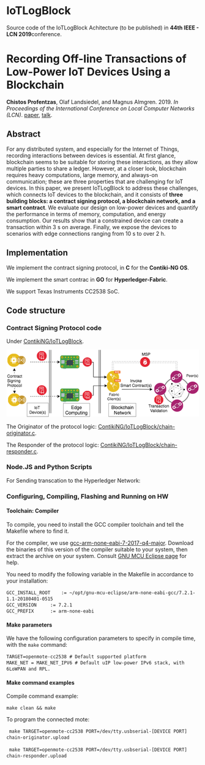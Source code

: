 # IoTLogBlock 
Source code of the IoTLogBlock Achitecture (to be published) in <b>44th IEEE - LCN 2019</b>conference.
# Recording Off-line Transactions of Low-Power IoT Devices Using a Blockchain
<b>Chistos Profentzas</b>, Olaf Landsiedel, and Magnus Almgren. 2019. 
_In Proceedings of the International Conference on Local Computer Networks (LCN)_.
[paper](https://research.chalmers.se/en/publication/511927), [talk](./.pdf).

## Abstract

For any distributed system, and especially for the Internet of Things, recording interactions between devices is essential. 
At first glance, blockchain seems to be suitable for storing these interactions, as they allow multiple parties to share a ledger. 
However, at a closer look, blockchain requires heavy computations, large memory, and always-on communication; these are three properties that are challenging for IoT devices. 
In this paper, we present IoTLogBlock to address these challenges, which connects IoT devices to the blockchain, and it consists of <b>three building blocks: a contract signing protocol, a blockchain network, and a smart contract</b>. We evaluate our design on low-power devices and quantify the performance in terms of memory, computation, and energy consumption. Our results show that a constrained device can create a transaction within 3 s on average. Finally, we expose the devices to scenarios with edge connections ranging from 10 s to over 2 h.

## Implementation

We implement the contract signing protocol, in <b>C</b> for the <b>Contiki-NG OS</b>.

We implement the smart contrac in <b>GO</b> for <b>Hyperledger-Fabric</b>.  

We support Texas Instruments CC2538 SoC.

## Code structure

### Contract Signing Protocol code
Under [ContikiNG/IoTLogBlock](./ContikiNG/IoTLogBlock/).

![IoTLogBlock](./ContikiNG/IoT-Leadger.png)

The Originator of the protocol logic: [ContikiNG/IoTLogBlock/chain-originator.c](./ContikiNG/IoTLogBlock/chain-originator.c). 

The Responder of the protocol logic: [ContikiNG/IoTLogBlock/chain-responder.c](./ContikiNG/IoTLogBlock/chain-responder.c]). 


### Node.JS and Python Scripts
For Sending transcation to the Hyperledger Network:

### Configuring, Compiling, Flashing and Running on HW

#### Toolchain: Compiler
To compile, you need to install the GCC compiler toolchain and tell the Makefile where to find it.

<!-- We use [gcc-arm-none-eabi-7-2017-q4-major](https://developer.arm.com/open-source/gnu-toolchain/gnu-rm/downloads) -->
For the compiler, we use [gcc-arm-none-eabi-7-2017-q4-major](https://github.com/gnu-mcu-eclipse/arm-none-eabi-gcc/releases).
Download the binaries of this version of the compiler suitable to your system, then extract the archive on your system.
Consult [GNU MCU Eclipse page](https://gnu-mcu-eclipse.github.io/toolchain/arm/install/) for help.

You need to modify the following variable in the Makefile in accordance to your installation:
```
GCC_INSTALL_ROOT	:= ~/opt/gnu-mcu-eclipse/arm-none-eabi-gcc/7.2.1-1.1-20180401-0515
GCC_VERSION		:= 7.2.1
GCC_PREFIX		:= arm-none-eabi
```

#### Make parameters
We have the following configuration parameters to specify in compile time, with the `make` command:
```
TARGET=openmote-cc2538 # Default supported platform
MAKE_NET = MAKE_NET_IPV6 # Default uIP low-power IPv6 stack, with 6LoWPAN and RPL.

```

#### Make command examples
Compile command example:
```
make clean && make  
```

To program the connected mote:
```
 make TARGET=openmote-cc2538 PORT=/dev/tty.usbserial-[DEVICE PORT] chain-originator.upload
 
 make TARGET=openmote-cc2538 PORT=/dev/tty.usbserial-[DEVICE PORT] chain-responder.upload
```
